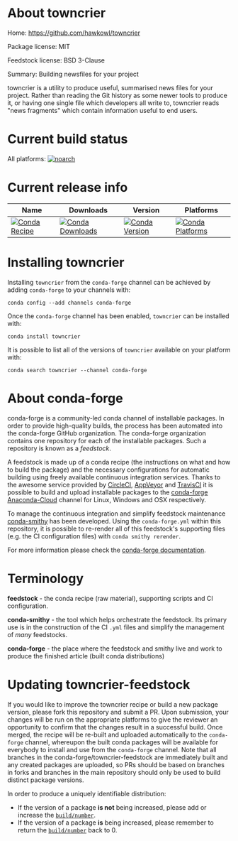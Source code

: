 About towncrier
===============

Home: https://github.com/hawkowl/towncrier

Package license: MIT

Feedstock license: BSD 3-Clause

Summary: Building newsfiles for your project

towncrier is a utility to produce useful, summarised news files for your project.
Rather than reading the Git history as some newer tools to produce it, or having one single
file which developers all write to, towncrier reads "news fragments" which contain
information useful to end users.


Current build status
====================

All platforms:
[![noarch](https://img.shields.io/circleci/project/github/conda-forge/towncrier-feedstock/master.svg?label=noarch)](https://circleci.com/gh/conda-forge/towncrier-feedstock)

Current release info
====================

| Name | Downloads | Version | Platforms |
| --- | --- | --- | --- |
| [![Conda Recipe](https://img.shields.io/badge/recipe-towncrier-green.svg)](https://anaconda.org/conda-forge/towncrier) | [![Conda Downloads](https://img.shields.io/conda/dn/conda-forge/towncrier.svg)](https://anaconda.org/conda-forge/towncrier) | [![Conda Version](https://img.shields.io/conda/vn/conda-forge/towncrier.svg)](https://anaconda.org/conda-forge/towncrier) | [![Conda Platforms](https://img.shields.io/conda/pn/conda-forge/towncrier.svg)](https://anaconda.org/conda-forge/towncrier) |

Installing towncrier
====================

Installing `towncrier` from the `conda-forge` channel can be achieved by adding `conda-forge` to your channels with:

```
conda config --add channels conda-forge
```

Once the `conda-forge` channel has been enabled, `towncrier` can be installed with:

```
conda install towncrier
```

It is possible to list all of the versions of `towncrier` available on your platform with:

```
conda search towncrier --channel conda-forge
```


About conda-forge
=================

conda-forge is a community-led conda channel of installable packages.
In order to provide high-quality builds, the process has been automated into the
conda-forge GitHub organization. The conda-forge organization contains one repository
for each of the installable packages. Such a repository is known as a *feedstock*.

A feedstock is made up of a conda recipe (the instructions on what and how to build
the package) and the necessary configurations for automatic building using freely
available continuous integration services. Thanks to the awesome service provided by
[CircleCI](https://circleci.com/), [AppVeyor](http://www.appveyor.com/)
and [TravisCI](https://travis-ci.org/) it is possible to build and upload installable
packages to the [conda-forge](https://anaconda.org/conda-forge)
[Anaconda-Cloud](http://docs.anaconda.org/) channel for Linux, Windows and OSX respectively.

To manage the continuous integration and simplify feedstock maintenance
[conda-smithy](http://github.com/conda-forge/conda-smithy) has been developed.
Using the ``conda-forge.yml`` within this repository, it is possible to re-render all of
this feedstock's supporting files (e.g. the CI configuration files) with ``conda smithy rerender``.

For more information please check the [conda-forge documentation](https://conda-forge.org/docs/).

Terminology
===========

**feedstock** - the conda recipe (raw material), supporting scripts and CI configuration.

**conda-smithy** - the tool which helps orchestrate the feedstock.
                   Its primary use is in the construction of the CI ``.yml`` files
                   and simplify the management of *many* feedstocks.

**conda-forge** - the place where the feedstock and smithy live and work to
                  produce the finished article (built conda distributions)


Updating towncrier-feedstock
============================

If you would like to improve the towncrier recipe or build a new
package version, please fork this repository and submit a PR. Upon submission,
your changes will be run on the appropriate platforms to give the reviewer an
opportunity to confirm that the changes result in a successful build. Once
merged, the recipe will be re-built and uploaded automatically to the
`conda-forge` channel, whereupon the built conda packages will be available for
everybody to install and use from the `conda-forge` channel.
Note that all branches in the conda-forge/towncrier-feedstock are
immediately built and any created packages are uploaded, so PRs should be based
on branches in forks and branches in the main repository should only be used to
build distinct package versions.

In order to produce a uniquely identifiable distribution:
 * If the version of a package **is not** being increased, please add or increase
   the [``build/number``](http://conda.pydata.org/docs/building/meta-yaml.html#build-number-and-string).
 * If the version of a package **is** being increased, please remember to return
   the [``build/number``](http://conda.pydata.org/docs/building/meta-yaml.html#build-number-and-string)
   back to 0.
